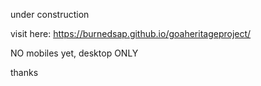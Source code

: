 under construction

visit here: https://burnedsap.github.io/goaheritageproject/

NO mobiles yet, desktop ONLY

thanks
